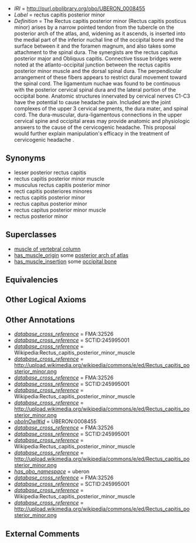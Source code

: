  * *IRI* = http://purl.obolibrary.org/obo/UBERON_0008455
 * *Label* = rectus capitis posterior minor
 * *Definition* = The Rectus capitis posterior minor (Rectus capitis posticus minor) arises by a narrow pointed tendon from the tubercle on the posterior arch of the atlas, and, widening as it ascends, is inserted into the medial part of the inferior nuchal line of the occipital bone and the surface between it and the foramen magnum, and also takes some attachment to the spinal dura. The synergists are the rectus capitus posterior major and Obliquus capitis. Connective tissue bridges were noted at the atlanto-occipital junction between the rectus capitis posterior minor muscle and the dorsal spinal dura. The perpendicular arrangement of these fibers appears to restrict dural movement toward the spinal cord. The ligamentum nuchae was found to be continuous with the posterior cervical spinal dura and the lateral portion of the occipital bone. Anatomic structures innervated by cervical nerves C1-C3 have the potential to cause headache pain. Included are the joint complexes of the upper 3 cervical segments, the dura mater, and spinal cord. The dura-muscular, dura-ligamentous connections in the upper cervical spine and occipital areas may provide anatomic and physiologic answers to the cause of the cervicogenic headache. This proposal would further explain manipulation's efficacy in the treatment of cervicogenic headache .

## Synonyms

 * lesser posterior rectus capitis
 * rectus capitis posterior minor muscle
 * musculus rectus capitis posterior minor
 * recti capitis posteriores minores
 * rectus capitis posterior minor
 * rectus capitus posterior minor
 * rectus capitus posterior minor muscle
 * rectus posterior minor

## Superclasses

 * [muscle of vertebral column](../../UBERON/18/UBERON_0004518.md)
 * [has_muscle_origin](../../RO/72/RO_0002372.md) some [posterior arch of atlas](../../UBERON/37/UBERON_0008437.md)
 * [has_muscle_insertion](../../RO/73/RO_0002373.md) some [occipital bone](../../UBERON/76/UBERON_0001676.md)

## Equivalencies


## Other Logical Axioms


## Other Annotations

 * *[database_cross_reference](../../ef/oboInOwl#hasDbXref.md)* = FMA:32526
 * *[database_cross_reference](../../ef/oboInOwl#hasDbXref.md)* = SCTID:245995001
 * *[database_cross_reference](../../ef/oboInOwl#hasDbXref.md)* = Wikipedia:Rectus_capitis_posterior_minor_muscle
 * *[database_cross_reference](../../ef/oboInOwl#hasDbXref.md)* = http://upload.wikimedia.org/wikipedia/commons/e/ed/Rectus_capitis_posterior_minor.png
 * *[database_cross_reference](../../ef/oboInOwl#hasDbXref.md)* = FMA:32526
 * *[database_cross_reference](../../ef/oboInOwl#hasDbXref.md)* = SCTID:245995001
 * *[database_cross_reference](../../ef/oboInOwl#hasDbXref.md)* = Wikipedia:Rectus_capitis_posterior_minor_muscle
 * *[database_cross_reference](../../ef/oboInOwl#hasDbXref.md)* = http://upload.wikimedia.org/wikipedia/commons/e/ed/Rectus_capitis_posterior_minor.png
 * *[oboInOwl#id](../../id/oboInOwl#id.md)* = UBERON:0008455
 * *[database_cross_reference](../../ef/oboInOwl#hasDbXref.md)* = FMA:32526
 * *[database_cross_reference](../../ef/oboInOwl#hasDbXref.md)* = SCTID:245995001
 * *[database_cross_reference](../../ef/oboInOwl#hasDbXref.md)* = Wikipedia:Rectus_capitis_posterior_minor_muscle
 * *[database_cross_reference](../../ef/oboInOwl#hasDbXref.md)* = http://upload.wikimedia.org/wikipedia/commons/e/ed/Rectus_capitis_posterior_minor.png
 * *[has_obo_namespace](../../ce/oboInOwl#hasOBONamespace.md)* = uberon
 * *[database_cross_reference](../../ef/oboInOwl#hasDbXref.md)* = FMA:32526
 * *[database_cross_reference](../../ef/oboInOwl#hasDbXref.md)* = SCTID:245995001
 * *[database_cross_reference](../../ef/oboInOwl#hasDbXref.md)* = Wikipedia:Rectus_capitis_posterior_minor_muscle
 * *[database_cross_reference](../../ef/oboInOwl#hasDbXref.md)* = http://upload.wikimedia.org/wikipedia/commons/e/ed/Rectus_capitis_posterior_minor.png

## External Comments

